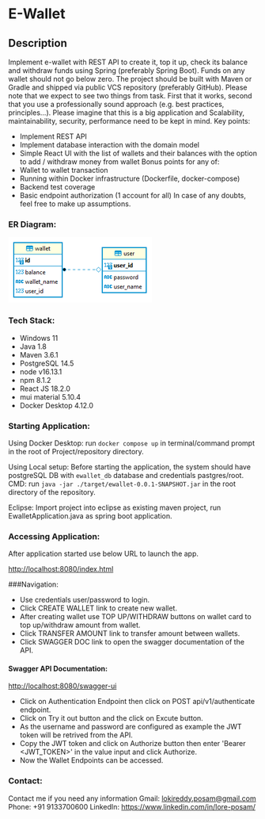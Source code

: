 # E-Wallet

## Description

Implement e-wallet with REST API to create it, top it up, check its balance and withdraw funds using
Spring (preferably Spring Boot). Funds on any wallet should not go below zero. The project should be
built with Maven or Gradle and shipped via public VCS repository (preferably GitHub).
Please note that we expect to see two things from task. First that it works, second that you use a
professionally sound approach (e.g. best practices, principles...). Please imagine that this is a big
application and Scalability, maintainability, security, performance need to be kept in mind.
Key points:
- Implement REST API
- Implement database interaction with the domain model
- Simple React UI with the list of wallets and their balances with the option to add /
withdraw money from wallet
Bonus points for any of:
- Wallet to wallet transaction
- Running within Docker infrastructure (Dockerfile, docker-compose)
- Backend test coverage
- Basic endpoint authorization (1 account for all)
In case of any doubts, feel free to make up assumptions.


### ER Diagram:
![ER](ER_Diagram.png)


### Tech Stack:
- Windows 11
- Java 1.8
- Maven 3.6.1
- PostgreSQL 14.5
- node v16.13.1
- npm 8.1.2
- React JS  18.2.0
- mui material 5.10.4
- Docker Desktop 4.12.0


### Starting Application:

Using Docker Desktop: run `docker compose up` in terminal/command prompt in the root of Project/repository directory.

Using Local setup:
Before starting the application, the system should have postgreSQL DB with `ewallet_db` database and credentials pastgres/root.
CMD: run `java -jar ./target/ewallet-0.0.1-SNAPSHOT.jar` in the root directory of the repository.

Eclipse: Import project into eclipse as existing maven project, run EwalletApplication.java as spring boot application.


### Accessing Application:
After application started use below URL to launch the app.

[http://localhost:8080/index.html](http://localhost:8080/index.html)


###Navigation:
- Use credentials user/password to login.
- Click CREATE WALLET link to create new wallet.
- After creating wallet use TOP UP/WITHDRAW buttons on wallet card to top up/withdraw amount from wallet.
- Click TRANSFER AMOUNT link to transfer amount between wallets.
- Click SWAGGER DOC link to open the swagger documentation of the API.


#### Swagger API Documentation:

[http://localhost:8080/swagger-ui](http://localhost:8080/swagger-ui)

- Click on Authentication Endpoint then click on POST api/v1/authenticate endpoint.
- Click on Try it out button and the click on Excute button. 
- As the username and password are configured as example the JWT token will be retrived from the API.
- Copy the JWT token and click on Authorize button then enter 'Bearer <JWT_TOKEN>' in the value input and click Authorize.
- Now the Wallet Endpoints can be accessed.


### Contact:
Contact me if you need any information 
Gmail: lokireddy.posam@gmail.com
Phone: +91 9133700600
LinkedIn: https://www.linkedin.com/in/lore-posam/
